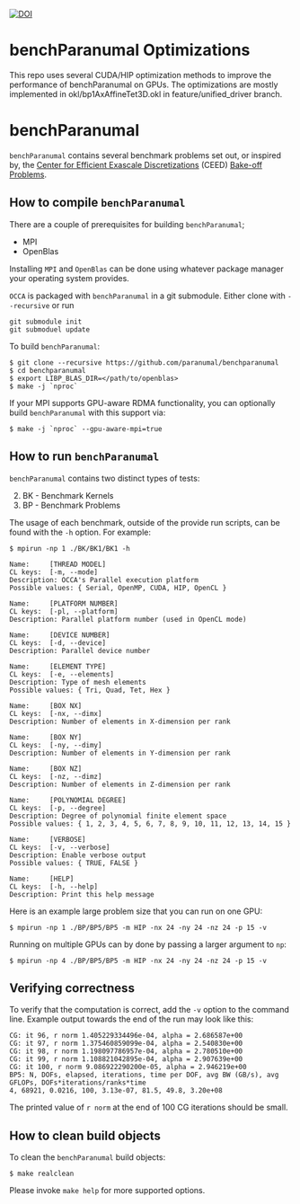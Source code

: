 [![DOI](https://zenodo.org/badge/191792781.svg)](https://zenodo.org/badge/latestdoi/191792781)

benchParanumal Optimizations
=======

This repo uses several CUDA/HIP optimization methods to improve the performance of benchParanumal on GPUs. The optimizations are mostly implemented in okl/bp1AxAffineTet3D.okl in feature/unified_driver branch.

benchParanumal
=======

`benchParanumal` contains several benchmark problems set out, or inspired by, the [Center for Efficient Exascale Discretizations](https://ceed.exascaleproject.org/) (CEED) [Bake-off Problems](https://ceed.exascaleproject.org/bps/).


How to compile `benchParanumal`
------------------------

There are a couple of prerequisites for building `benchParanumal`;

- MPI
- OpenBlas

Installing `MPI` and `OpenBlas` can be done using whatever package manager your
operating system provides.

`OCCA` is packaged with `benchParanumal` in a git submodule. Either clone with `--recursive` or run
```
git submodule init
git submoduel update
```

To build `benchParanumal`:

    $ git clone --recursive https://github.com/paranumal/benchparanumal
    $ cd benchparanumal
    $ export LIBP_BLAS_DIR=</path/to/openblas>
    $ make -j `nproc`

If your MPI supports GPU-aware RDMA functionality, you can optionally build `benchParanumal` with this support via:

    $ make -j `nproc` --gpu-aware-mpi=true

How to run `benchParanumal`
--------------------

`benchParanumal` contains two distinct types of tests:

2. BK - Benchmark Kernels
3. BP - Benchmark Problems

The usage of each benchmark, outside of the provide run scripts, can be found with the `-h` option. For example:

    $ mpirun -np 1 ./BK/BK1/BK1 -h

    Name:     [THREAD MODEL]
    CL keys:  [-m, --mode]
    Description: OCCA's Parallel execution platform
    Possible values: { Serial, OpenMP, CUDA, HIP, OpenCL }

    Name:     [PLATFORM NUMBER]
    CL keys:  [-pl, --platform]
    Description: Parallel platform number (used in OpenCL mode)

    Name:     [DEVICE NUMBER]
    CL keys:  [-d, --device]
    Description: Parallel device number

    Name:     [ELEMENT TYPE]
    CL keys:  [-e, --elements]
    Description: Type of mesh elements
    Possible values: { Tri, Quad, Tet, Hex }

    Name:     [BOX NX]
    CL keys:  [-nx, --dimx]
    Description: Number of elements in X-dimension per rank

    Name:     [BOX NY]
    CL keys:  [-ny, --dimy]
    Description: Number of elements in Y-dimension per rank

    Name:     [BOX NZ]
    CL keys:  [-nz, --dimz]
    Description: Number of elements in Z-dimension per rank

    Name:     [POLYNOMIAL DEGREE]
    CL keys:  [-p, --degree]
    Description: Degree of polynomial finite element space
    Possible values: { 1, 2, 3, 4, 5, 6, 7, 8, 9, 10, 11, 12, 13, 14, 15 }

    Name:     [VERBOSE]
    CL keys:  [-v, --verbose]
    Description: Enable verbose output
    Possible values: { TRUE, FALSE }

    Name:     [HELP]
    CL keys:  [-h, --help]
    Description: Print this help message


Here is an example large problem size that you can run on one GPU:

    $ mpirun -np 1 ./BP/BP5/BP5 -m HIP -nx 24 -ny 24 -nz 24 -p 15 -v

Running on multiple GPUs can by done by passing a larger argument to `np`:

    $ mpirun -np 4 ./BP/BP5/BP5 -m HIP -nx 24 -ny 24 -nz 24 -p 15 -v


Verifying correctness
---------------------

To verify that the computation is correct, add the `-v` option to the command
line.  Example output towards the end of the run may look like this:

    CG: it 96, r norm 1.405229334496e-04, alpha = 2.686587e+00
    CG: it 97, r norm 1.375460859099e-04, alpha = 2.540830e+00
    CG: it 98, r norm 1.198097786957e-04, alpha = 2.780510e+00
    CG: it 99, r norm 1.108821042895e-04, alpha = 2.907639e+00
    CG: it 100, r norm 9.086922290200e-05, alpha = 2.946219e+00
    BP5: N, DOFs, elapsed, iterations, time per DOF, avg BW (GB/s), avg GFLOPs, DOFs*iterations/ranks*time
    4, 68921, 0.0216, 100, 3.13e-07, 81.5, 49.8, 3.20e+08

The printed value of `r norm` at the end of 100 CG iterations should be small.

How to clean build objects
--------------------------

To clean the `benchParanumal` build objects:

    $ make realclean

Please invoke `make help` for more supported options.
